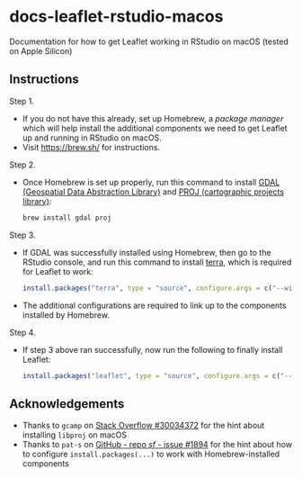 # docs-leaflet-rstudio-macos
Documentation for how to get Leaflet working in RStudio on macOS (tested on Apple Silicon)

## Instructions

Step 1.

- If you do not have this already, set up Homebrew, a _package manager_ which will help install the additional components we need to get Leaflet up and running in RStudio on macOS.
- Visit https://brew.sh/ for instructions.

Step 2.

- Once Homebrew is set up properly, run this command to install [GDAL (Geospatial Data Abstraction Library)](https://en.wikipedia.org/wiki/GDAL) and [PROJ (cartographic projects library)](https://en.wikipedia.org/wiki/PROJ):

    ```zsh
    brew install gdal proj
    ```

Step 3.

- If GDAL was successfully installed using Homebrew, then go to the RStudio console, and run this command to install [terra](https://cran.r-project.org/web/packages/terra/index.html), which is required for Leaflet to work:

    ```r
    install.packages("terra", type = "source", configure.args = c("--with-sqlite3-lib=/opt/homebrew/opt/sqlite/lib", "--with-proj-lib=/opt/homebrew/opt/proj/lib"))
    ```

- The additional configurations are required to link up to the components installed by Homebrew.

Step 4.

- If step 3 above ran successfully, now run the following to finally install Leaflet:

    ```r
    install.packages("leaflet", type = "source", configure.args = c("--with-sqlite3-lib=/opt/homebrew/opt/sqlite/lib", "--with-proj-lib=/opt/homebrew/opt/proj/lib"))
    ```

## Acknowledgements

- Thanks to `gcamp` on [Stack Overflow #30034372](https://stackoverflow.com/a/30034372) for the hint about installing `libproj` on macOS
- Thanks to `pat-s` on [GitHub - repo _sf_ - issue #1894](https://github.com/r-spatial/sf/issues/1894#issuecomment-1025559431) for the hint about how to configure `install.packages(...)` to work with Homebrew-installed components

